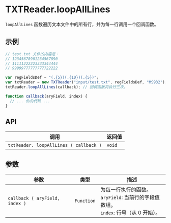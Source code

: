 # TXTReader.loopAllLines

`loopAllLines` 函数遍历文本文件中的所有行，并为每一行调用一个回调函数。

## 示例

```javascript
// test.txt 文件的内容是：
// 12345678901234567890
// 11111222223333344444
// 99999777777777722222

var regFieldsDef = "(.{5})(.{10})(.{5})";
var txtReader = new TXTReader("input/test.txt", regFieldsDef, "MS932");
txtReader.loopAllLines(callback); // 回调函数将执行三次。

function callback(aryField, index) {
  // ... 你的代码 ...
}
```

## API

| 调用 | 返回值 |
|---|---|
| `txtReader. loopAllLines ( callback )` | `void` |

## 参数

| 参数 | 类型 | 描述 |
|---|---|---|
| `callback ( aryField, index )` | `Function` |  为每一行执行的函数。<br>`aryField`: 当前行的字段值数组。<br>`index`: 行号（从 0 开始）。 |
